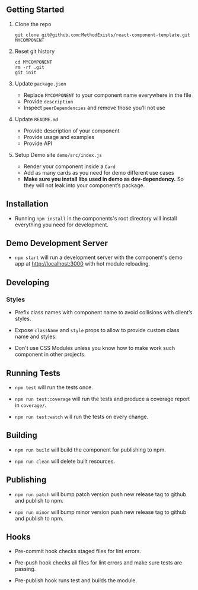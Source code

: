 ## Getting Started

1. Clone the repo

	```
	git clone git@github.com:MethodExists/react-component-template.git MYCOMPONENT
	```
1. Reset git history
	```
	cd MYCOMPONENT
	rm -rf .git
	git init
	```
1. Update `package.json`
	- Replace `MYCOMPONENT` to your component name everywhere in the file
	- Provide `description`
	- Inspect `peerDependencies` and remove those you’ll not use
1. Update `README.md`
	- Provide description of your component
	- Provide usage and examples
	- Provide API
1. Setup Demo site `demo/src/index.js`
	- Render your component inside a `Card`
	- Add as many cards as you need for demo different use cases
	- **Make sure you install libs used in demo as dev-dependency.** So they will not leak into your component’s package.


## Installation

- Running `npm install` in the components's root directory will install everything you need for development.

## Demo Development Server

- `npm start` will run a development server with the component's demo app at [http://localhost:3000](http://localhost:3000) with hot module reloading.

## Developing


### Styles

- Prefix class names with component name to avoid collisions with client’s styles.

- Expose `className` and `style` props to allow to provide custom class name and styles.

- Don't use CSS Modules unless you know how to make work such component in other projects.

## Running Tests

- `npm test` will run the tests once.

- `npm run test:coverage` will run the tests and produce a coverage report in `coverage/`.

- `npm run test:watch` will run the tests on every change.

## Building

- `npm run build` will build the component for publishing to npm.

- `npm run clean` will delete built resources.

## Publishing

- `npm run patch` will bump patch version push new release tag to github and publish to npm.

- `npm run minor` will bump minor version push new release tag to github and publish to npm.

## Hooks

- Pre-commit hook checks staged files for lint errors.

- Pre-push hook checks all files for lint errors and make sure tests are passing.

- Pre-publish hook runs test and builds the module.

